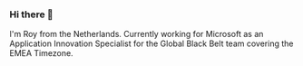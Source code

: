 ### Hi there 👋

I'm Roy from the Netherlands.
Currently working for Microsoft as an Application Innovation Specialist for the Global Black Belt team covering the EMEA Timezone.
